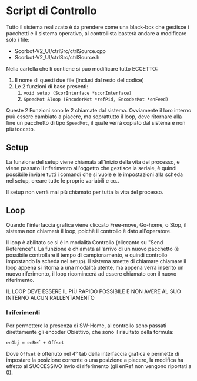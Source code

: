 # Script di Controllo
Tutto il sistema realizzato è da prendere come una black-box che gestisce i pacchetti e il sistema operativo, al controllista basterà andare a modificare solo i file:
- Scorbot-V2_UI/ctrlSrc/ctrlSource.cpp
- Scorbot-V2_UI/ctrlSrc/ctrlSource.h

Nella cartella che li contiene si può modificare tutto ECCETTO:
1. Il nome di questi due file (inclusi dal resto del codice)
2. Le 2 funzioni di base presenti:
    1. `void setup (ScorInterface *scorInterface)`
    2. `SpeedMot &loop (EncoderMot *refPid, EncoderMot *enFeed)`

Queste 2 Funzioni sono le 2 chiamate dal sistema.
Ovviamente il loro interno puù essere cambiato a piacere, ma soprattutto il loop, deve ritornare alla fine un pacchetto di tipo `SpeedMot`, il quale verrà copiato dal sistema e non più toccato.

## Setup

La funzione del setup viene chiamata all'inizio della vita del processo, e viene passato il riferimento all'oggetto che gestisce la seriale, è quindi possibile inviare tutti i comandi che si vuole e le impostazioni alla scheda nel setup, creare tutte le proprie variabili e cc..

Il setup non verrà mai più chiamato per tutta la vita del processo.

## Loop
Quando l'interfaccia grafica viene cliccato Free-move, Go-home, o Stop, il sistema non chiamerà il loop, poichè il controllo è dato all'operatore.
 
Il loop è abilitato se si è in modalità Controllo (cliccanto su "Send Reference").
La funzione è chiamata all'arrivo di un nuovo pacchetto (è possibile controllare il tempo di campionamento, e quindi controllo impostando la scheda nel setup).
Il sistema smette di chiamare chiamare il loop appena si ritorna a una modalità utente, ma appena verrà inserito un nuovo riferimento, il loop ricomincerà ad essere chiamato con il nuovo riferimento.

IL LOOP DEVE ESSERE IL PIÙ RAPIDO POSSIBILE E NON AVERE AL SUO INTERNO ALCUN RALLENTAMENTO

### I riferimenti
Per permettere la presenza di SW-Home, al controllo sono passati direttamente gli encoder Obiettivo, che sono il risultato della formula:
```
enObj = enRef + Offset
```
Dove `Offset` è ottenuto nel 4° tab della interfaccia grafica e permette di impostare la posizione corrente o una posizione a piacere, la modifica ha effetto al SUCCESSIVO invio di riferimento (gli enRef non vengono riportati a 0).
    
